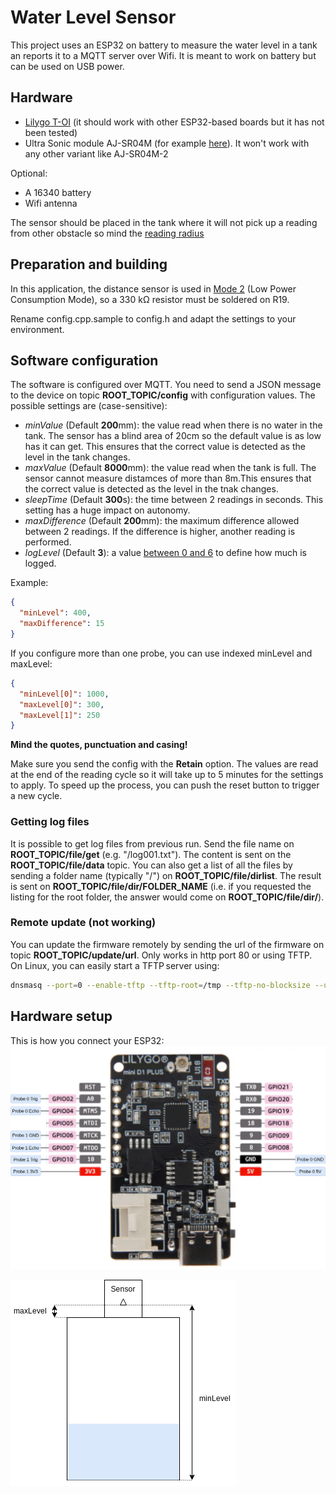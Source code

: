 # Water Level Sensor
This project uses an ESP32 on battery to measure the water level in a tank an reports it to a MQTT server over Wifi. It is meant to work on battery but can be used on USB power.

## Hardware
 * [Lilygo T-OI](https://lilygo.cc/products/t-oi-plus) (it should work with other ESP32-based boards but it has not been tested)
 * Ultra Sonic module AJ-SR04M (for example [here](https://www.aliexpress.com/item/33002362860.html?spm=a2g0o.order_list.0.0.75981802fHvoEg)). It won't work with any other variant like AJ-SR04M-2

 Optional:
  * A 16340 battery
  * Wifi antenna

The sensor should be placed in the tank where it will not pick up a reading from other obstacle so mind the [reading radius](https://github.com/tomaskovacik/kicad-library/blob/master/library/datasheet/K02-AJ-SR04/AJ-SR04M-T-X.zh-CN.en.pdf) 

## Preparation and building
In this application, the distance sensor is used in [Mode 2](https://www.mantech.co.za/Datasheets/Products/AJ-SR04M-200925A.pdf) (Low Power Consumption Mode), so a 330 kΩ resistor must be soldered on R19.

Rename config.cpp.sample to config.h and adapt the settings to your environment.

 ## Software configuration
 The software is configured over MQTT. You need to send a JSON message to the device on topic **ROOT_TOPIC/config** with configuration values. The possible settings are (case-sensitive):
  * *minValue* (Default **200**mm): the value read when there is no water in the tank. The sensor has a blind area of 20cm so the default value is as low has it can get. This ensures that the correct value is detected as the level in the tank changes. 
  * *maxValue* (Default **8000**mm): the value read when the tank is full. The sensor cannot measure distamces of more than 8m.This ensures that the correct value is detected as the level in the tnak changes. 
  * *sleepTime* (Default **300**s): the time between 2 readings in seconds. This setting has a huge impact on autonomy.
  * *maxDifference* (Default **200**mm): the maximum difference allowed between 2 readings. If the difference is higher, another reading is performed.
  * *logLevel* (Default **3**): a value [between 0 and 6](https://github.com/thijse/Arduino-Log) to define how much is logged.

Example:
  ```json
  {
    "minLevel": 400,
    "maxDifference": 15
  }
  ```

If you configure more than one probe, you can use indexed minLevel and maxLevel:
  ```json
  {
    "minLevel[0]": 1000,
    "maxLevel[0]": 300,
    "maxLevel[1]": 250
  }
  ```

 **Mind the quotes, punctuation and casing!**

Make sure you send the config with the **Retain** option. The values are read at the end of the reading cycle so it will take up to 5 minutes for the settings to apply. To speed up the process, you can push the reset button to trigger a new cycle.

### Getting log files
It is possible to get log files from previous run. Send the file name on **ROOT_TOPIC/file/get** (e.g. "/log001.txt"). The content is sent on the **ROOT_TOPIC/file/data** topic. You can also get a list of all the files by sending a folder name (typically "/") on **ROOT_TOPIC/file/dirlist**. The result is sent on **ROOT_TOPIC/file/dir/FOLDER_NAME** (i.e. if you requested the listing for the root folder, the answer would come on **ROOT_TOPIC/file/dir/**).

### Remote update (not working)
You can update the firmware remotely by sending the url of the firmware on topic **ROOT_TOPIC/update/url**. Only works in http port 80 or using TFTP. On Linux, you can easily start a TFTP server using:
```bash
dnsmasq --port=0 --enable-tftp --tftp-root=/tmp --tftp-no-blocksize --user=root --group=root
```

## Hardware setup
This is how you connect your ESP32:
![Probe connections](Probe%20connections.drawio.png "Probe connections")

![Sensor installation](Sensor%20installation.drawio.png "Sensor installation")
